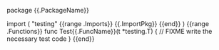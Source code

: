 package {{.PackageName}}

import (
	"testing"
{{range .Imports}}
    {{.ImportPkg}}
{{end}}
)
{{range .Functions}}
func Test{{.FuncName}}(t *testing.T) {
    // FIXME write the necessary test code 
}
{{end}}

